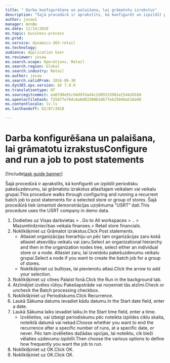 ```yaml
--- 
title: " Darba konfigurēšana un palaišana, lai grāmatotu izrakstus"
description: "Šajā procedūrā ir aprakstīts, kā konfigurēt un izpildīt periodisku pakešuzdevumu, lai grāmatotu izrakstus atlasītajam veikalam vai veikalu grupai."
author: josaw1
manager: AnnBe
ms.date: 11/14/2016
ms.topic: business-process
ms.prod: 
ms.service: dynamics-365-retail
ms.technology: 
audience: Application User
ms.reviewer: josaw
ms.search.scope: Operations, Retail
ms.search.region: Global
ms.search.industry: Retail
ms.author: josaw
ms.search.validFrom: 2016-06-30
ms.dyn365.ops.version: AX 7.0.0
ms.translationtype: HT
ms.sourcegitcommit: ea07d8e91c94d9fdad4c2d05533981e254420188
ms.openlocfilehash: f3587fe70dc6a0d8330063db77e625040a53da98
ms.contentlocale: lv-lv
ms.lasthandoff: 02/07/2018

---
```

# <a name="configure-and-run-a-job-to-post-statements"></a><span data-ttu-id="cbd59-103"> Darba konfigurēšana un palaišana, lai grāmatotu izrakstus</span><span class="sxs-lookup"><span data-stu-id="cbd59-103">Configure and run a job to post statements</span></span>

[!include[task guide banner](../includes/task-guide-banner.md)]

<span data-ttu-id="cbd59-104">Šajā procedūrā ir aprakstīts, kā konfigurēt un izpildīt periodisku pakešuzdevumu, lai grāmatotu izrakstus atlasītajam veikalam vai veikalu grupai.</span><span class="sxs-lookup"><span data-stu-id="cbd59-104">This procedure walks through configuring and running a recurrent batch job to post statements for a selected store or group of stores.</span></span> <span data-ttu-id="cbd59-105">Šajā procedūrā tiek izmantoti demonstrācijas uzņēmuma “USRT” dati.</span><span class="sxs-lookup"><span data-stu-id="cbd59-105">This procedure uses the USRT company in demo data.</span></span>

1. <span data-ttu-id="cbd59-106">Dodieties uz Visas darbvietas > ..</span><span class="sxs-lookup"><span data-stu-id="cbd59-106">Go to All workspaces > ..</span></span> <span data-ttu-id="cbd59-107">> Mazumtirdzniecības veikala finanses.</span><span class="sxs-lookup"><span data-stu-id="cbd59-107">> Retail store financials.</span></span>
2. <span data-ttu-id="cbd59-108">Noklikšķiniet uz Grāmatot izrakstus.</span><span class="sxs-lookup"><span data-stu-id="cbd59-108">Click Post statements.</span></span>
    * <span data-ttu-id="cbd59-109">Atlasiet organizācijas hierarhiju un pēc tam organizācijas zaru kokā atlasiet atsevišķu veikalu vai zaru.</span><span class="sxs-lookup"><span data-stu-id="cbd59-109">Select an organizational hierarchy and then in the organization nodes tree, select either an individual store or a node.</span></span> <span data-ttu-id="cbd59-110">Atlasiet zaru, lai izveidotu pakešuzdevumu veikalu grupai.</span><span class="sxs-lookup"><span data-stu-id="cbd59-110">Select a node if you want to create the batch job for a group of stores.</span></span>  
    * <span data-ttu-id="cbd59-111">Noklikšķiniet uz bultiņas, lai pievienotu atlasi.</span><span class="sxs-lookup"><span data-stu-id="cbd59-111">Click the arrow to add your selection.</span></span>  
3. <span data-ttu-id="cbd59-112">Noklikšķiniet uz cilnes Palaist fonā.</span><span class="sxs-lookup"><span data-stu-id="cbd59-112">Click the Run in the background tab.</span></span>
4. <span data-ttu-id="cbd59-113">Atzīmējiet izvēles rūtiņu Pakešapstrāde vai noņemiet tās atzīmi.</span><span class="sxs-lookup"><span data-stu-id="cbd59-113">Check or uncheck the Batch processing checkbox.</span></span>
5. <span data-ttu-id="cbd59-114">Noklikšķiniet uz Periodiskums.</span><span class="sxs-lookup"><span data-stu-id="cbd59-114">Click Recurrence.</span></span>
6. <span data-ttu-id="cbd59-115">Laukā Sākuma datums ievadiet kādu datumu.</span><span class="sxs-lookup"><span data-stu-id="cbd59-115">In the Start date field, enter a date.</span></span>
7. <span data-ttu-id="cbd59-116">Laukā Sākuma laiks ievadiet laiku.</span><span class="sxs-lookup"><span data-stu-id="cbd59-116">In the Start time field, enter a time.</span></span>
    * <span data-ttu-id="cbd59-117">Izvēlieties, vai izbeigt periodiskumu pēc noteikta izpildes ciklu skaita, noteiktā datumā vai nekad.</span><span class="sxs-lookup"><span data-stu-id="cbd59-117">Choose whether you want to end the recurrence after a specific number of runs, at a specific date, or never.</span></span> <span data-ttu-id="cbd59-118">Pēc tam izvēlieties dažādas opcijas, lai noteiktu, cik bieži vēlaties uzdevumu izpildīt.</span><span class="sxs-lookup"><span data-stu-id="cbd59-118">Then choose the various options to define how frequently you want the job to run.</span></span>  
8. <span data-ttu-id="cbd59-119">Noklikšķiniet uz OK.</span><span class="sxs-lookup"><span data-stu-id="cbd59-119">Click OK.</span></span>
9. <span data-ttu-id="cbd59-120">Noklikšķiniet uz OK.</span><span class="sxs-lookup"><span data-stu-id="cbd59-120">Click OK.</span></span>


